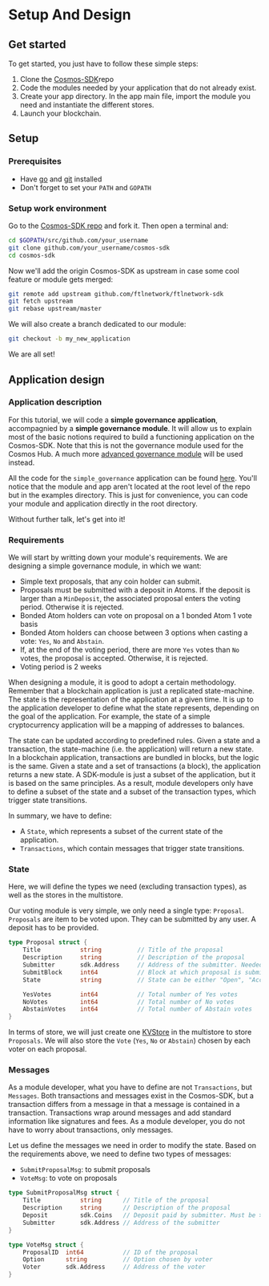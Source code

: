 # Setup And Design

## Get started

To get started, you just have to follow these simple steps:

1. Clone the [Cosmos-SDK](https://github.com/ftlnetwork/ftlnetwork-sdk/tree/develop)repo
2. Code the modules needed by your application that do not already exist.
3. Create your app directory. In the app main file, import the module you need and instantiate the different stores.
4. Launch your blockchain.

## Setup

### Prerequisites

- Have [go](https://golang.org/dl/) and [git](https://git-scm.com/downloads) installed
- Don't forget to set your `PATH` and `GOPATH`

### Setup work environment

Go to the [Cosmos-SDK repo](https://githum.com/ftlnetwork/ftlnetwork-sdk) and fork it. Then open a terminal and:

```bash
cd $GOPATH/src/github.com/your_username
git clone github.com/your_username/cosmos-sdk
cd cosmos-sdk
```

Now we'll add the origin Cosmos-SDK as upstream in case some cool feature or module gets merged:

```bash
git remote add upstream github.com/ftlnetwork/ftlnetwork-sdk
git fetch upstream
git rebase upstream/master
```

We will also create a branch dedicated to our module:

```bash
git checkout -b my_new_application
```

We are all set!

## Application design

### Application description

For this tutorial, we will code a **simple governance application**, accompagnied by a **simple governance module**. It will allow us to explain most of the basic notions required to build a functioning application on the Cosmos-SDK. Note that this is not the governance module used for the Cosmos Hub. A much more [advanced governance module](https://github.com/ftlnetwork/ftlnetwork-sdk/tree/develop/x/gov) will be used instead.

All the code for the `simple_governance` application can be found [here](https://github.com/gamarin2/cosmos-sdk/tree/module_tutorial/examples/simpleGov/x/simple_governance). You'll notice that the module and app aren't located at the root level of the repo but in the examples directory. This is just for convenience, you can code your module and application directly in the root directory.

Without further talk, let's get into it!

### Requirements

We will start by writting down your module's requirements. We are designing a simple governance module, in which we want:

- Simple text proposals, that any coin holder can submit.
- Proposals must be submitted with a deposit in Atoms. If the deposit is larger than a  `MinDeposit`, the associated proposal enters the voting period. Otherwise it is rejected. 
- Bonded Atom holders can vote on proposal on a 1 bonded Atom 1 vote basis
- Bonded Atom holders can choose between 3 options when casting a vote: `Yes`, `No` and `Abstain`.
- If, at the end of the voting period, there are more `Yes` votes than `No` votes, the proposal is accepted. Otherwise, it is rejected.
- Voting period is 2 weeks

When designing a module, it is good to adopt a certain methodology. Remember that a blockchain application is just a replicated state-machine. The state is the representation of the application at a given time. It is up to the application developer to define what the state represents, depending on the goal of the application. For example, the state of a simple cryptocurrency application will be a mapping of addresses to balances.

The state can be updated according to predefined rules. Given a state and a transaction, the state-machine (i.e. the application) will return a new state. In a blockchain application, transactions are bundled in blocks, but the logic is the same. Given a state and a set of transactions (a block), the application returns a new state. A SDK-module is just a subset of the application, but it is based on the same principles. As a result, module developers only have to define a subset of the state and a subset of the transaction types, which trigger state transitions.

In summary, we have to define:

- A `State`, which represents a subset of the current state of the application.
- `Transactions`, which contain messages that trigger state transitions.

### State

Here, we will define the types we need (excluding transaction types), as well as the stores in the multistore.

Our voting module is very simple, we only need a single type: `Proposal`. `Proposals` are item to be voted upon. They can be submitted by any user. A deposit has to be provided.

```go
type Proposal struct {
    Title           string          // Title of the proposal
    Description     string          // Description of the proposal
    Submitter       sdk.Address     // Address of the submitter. Needed to refund deposit if proposal is accepted.
    SubmitBlock     int64           // Block at which proposal is submitted. Also the block at which voting period begins.
    State           string          // State can be either "Open", "Accepted" or "Rejected"

    YesVotes        int64           // Total number of Yes votes
    NoVotes         int64           // Total number of No votes
    AbstainVotes    int64           // Total number of Abstain votes
}
```

In terms of store, we will just create one [KVStore](#kvstore) in the multistore to store `Proposals`. We will also store the `Vote` (`Yes`, `No` or `Abstain`) chosen by each voter on each proposal.


### Messages

As a module developer, what you have to define are not `Transactions`, but `Messages`. Both transactions and messages exist in the Cosmos-SDK, but a transaction differs from a message in that a message is contained in a transaction. Transactions wrap around messages and add standard information like signatures and fees. As a module developer, you do not have to worry about transactions, only messages.

Let us define the messages we need in order to modify the state. Based on the requirements above, we need to define two types of messages: 

- `SubmitProposalMsg`: to submit proposals
- `VoteMsg`: to vote on proposals

```go
type SubmitProposalMsg struct {
    Title           string      // Title of the proposal
    Description     string      // Description of the proposal
    Deposit         sdk.Coins   // Deposit paid by submitter. Must be > MinDeposit to enter voting period
    Submitter       sdk.Address // Address of the submitter
}
```

```go
type VoteMsg struct {
    ProposalID  int64           // ID of the proposal
    Option      string          // Option chosen by voter
    Voter       sdk.Address     // Address of the voter
}
```